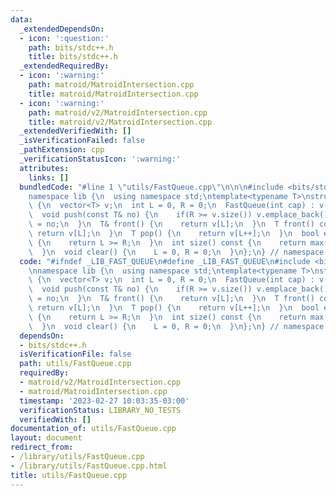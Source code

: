 ```yaml
---
data:
  _extendedDependsOn:
  - icon: ':question:'
    path: bits/stdc++.h
    title: bits/stdc++.h
  _extendedRequiredBy:
  - icon: ':warning:'
    path: matroid/MatroidIntersection.cpp
    title: matroid/MatroidIntersection.cpp
  - icon: ':warning:'
    path: matroid/v2/MatroidIntersection.cpp
    title: matroid/v2/MatroidIntersection.cpp
  _extendedVerifiedWith: []
  _isVerificationFailed: false
  _pathExtension: cpp
  _verificationStatusIcon: ':warning:'
  attributes:
    links: []
  bundledCode: "#line 1 \"utils/FastQueue.cpp\"\n\n\n#include <bits/stdc++.h>\n\n\
    namespace lib {\n  using namespace std;\ntemplate<typename T>\nstruct FastQueue\
    \ {\n  vector<T> v;\n  int L = 0, R = 0;\n  FastQueue(int cap) : v(cap) {}\n\n\
    \  void push(const T& no) {\n    if(R >= v.size()) v.emplace_back();\n    v[R++]\
    \ = no;\n  }\n  T& front() {\n    return v[L];\n  }\n  T front() const {\n   \
    \ return v[L];\n  }\n  T pop() {\n    return v[L++];\n  }\n  bool empty() const\
    \ {\n    return L >= R;\n  }\n  int size() const {\n    return max(R - L, 0);\n\
    \  }\n  void clear() {\n    L = 0, R = 0;\n  }\n};\n} // namespace lib\n\n\n"
  code: "#ifndef _LIB_FAST_QUEUE\n#define _LIB_FAST_QUEUE\n#include <bits/stdc++.h>\n\
    \nnamespace lib {\n  using namespace std;\ntemplate<typename T>\nstruct FastQueue\
    \ {\n  vector<T> v;\n  int L = 0, R = 0;\n  FastQueue(int cap) : v(cap) {}\n\n\
    \  void push(const T& no) {\n    if(R >= v.size()) v.emplace_back();\n    v[R++]\
    \ = no;\n  }\n  T& front() {\n    return v[L];\n  }\n  T front() const {\n   \
    \ return v[L];\n  }\n  T pop() {\n    return v[L++];\n  }\n  bool empty() const\
    \ {\n    return L >= R;\n  }\n  int size() const {\n    return max(R - L, 0);\n\
    \  }\n  void clear() {\n    L = 0, R = 0;\n  }\n};\n} // namespace lib\n\n#endif\n"
  dependsOn:
  - bits/stdc++.h
  isVerificationFile: false
  path: utils/FastQueue.cpp
  requiredBy:
  - matroid/v2/MatroidIntersection.cpp
  - matroid/MatroidIntersection.cpp
  timestamp: '2023-02-27 10:03:35-03:00'
  verificationStatus: LIBRARY_NO_TESTS
  verifiedWith: []
documentation_of: utils/FastQueue.cpp
layout: document
redirect_from:
- /library/utils/FastQueue.cpp
- /library/utils/FastQueue.cpp.html
title: utils/FastQueue.cpp
---
```

